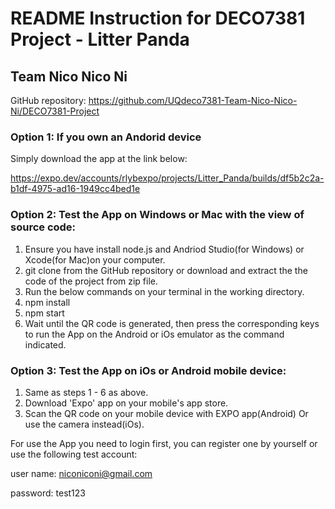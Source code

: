 

#  README Instruction for DECO7381 Project - Litter Panda
## Team Nico Nico Ni
GitHub repository:
https://github.com/UQdeco7381-Team-Nico-Nico-Ni/DECO7381-Project

### Option 1: If you own an Andorid device
Simply download the app at the link below:

https://expo.dev/accounts/rlybexpo/projects/Litter_Panda/builds/df5b2c2a-b1df-4975-ad16-1949cc4bed1e

### Option 2: Test the App on Windows or Mac with the view of source code:
1. Ensure you have install node.js and Andriod Studio(for Windows) or Xcode(for Mac)on your computer.
2. git clone from the GitHub repository or download and extract the the code of the project from zip file.
3. Run the below commands on your terminal in the working directory.
4. npm install
5. npm start
6. Wait until the QR code is generated, then press the corresponding keys to run the App on the Android or iOs emulator as the command indicated.

### Option 3: Test the App on iOs or Android mobile device:
1. Same as steps 1 - 6 as above.
2. Download 'Expo' app on your mobile's app store.
3. Scan the QR code on your mobile device with EXPO app(Android)  Or use the camera instead(iOs).

For use the App you need to login first, you can register one by yourself or use the following test account:

user name: niconiconi@gmail.com

password: test123
